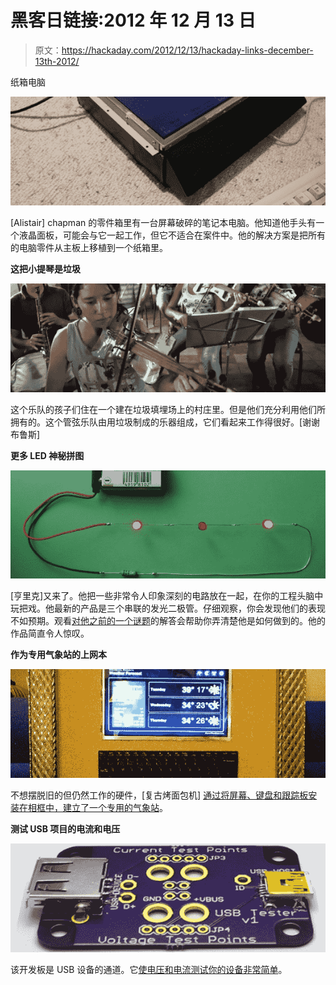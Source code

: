 # 黑客日链接:2012 年 12 月 13 日

> 原文：<https://hackaday.com/2012/12/13/hackaday-links-december-13th-2012/>

纸箱电脑

![links-cardboard-box-computer](img/c05e00e3411467b806f0e36bfa94e3b9.png)

[Alistair] chapman 的零件箱里有一台屏幕破碎的笔记本电脑。他知道他手头有一个液晶面板，可能会与它一起工作，但它不适合在案件中。他的解决方案是把所有的电脑零件从主板上移植到一个纸箱里。

**这把小提琴是垃圾**

![links-landfill-instruments](img/30d30bc88ea4f8d36703ea2617f99629.png)

这个乐队的孩子们住在一个建在垃圾填埋场上的村庄里。但是他们充分利用他们所拥有的。这个管弦乐队由用垃圾制成的乐器组成，它们看起来工作得很好。[谢谢布鲁斯]

**更多 LED 神秘拼图**

![links-led-puzzle](img/f2731d3fe552598cd699db618c8d7cc5.png)

[亨里克]又来了。他把一些非常令人印象深刻的电路放在一起，在你的工程头脑中玩把戏。他最新的产品是三个串联的发光二极管。仔细观察，你会发现他们的表现不如预期。观看[对他之前的一个谜题](http://www.youtube.com/watch?v=-KMLmpC7-Ls)的解答会帮助你弄清楚他是如何做到的。他的作品简直令人惊叹。

**作为专用气象站的上网本**

![links-netbook-weather-display](img/70f3cd83a8676d4ade28e5d90ddc6b11.png)

不想摆脱旧的但仍然工作的硬件，[复古烤面包机] [通过将屏幕、键盘和跟踪板安装在相框中，建立了一个专用的气象站](http://www.reddit.com/r/gadgets/comments/13yimm/throwing_out_old_computers_is_a_bummer_i/)。

**测试 USB 项目的电流和电压**

![links-USBTesterFront](img/848d6cbb7645b29646305782e1682db2.png)

该开发板是 USB 设备的通道。它[使电压和电流测试你的设备非常简单](http://www.mobilewill.us/2012/12/our-first-product-usb-tester.html)。